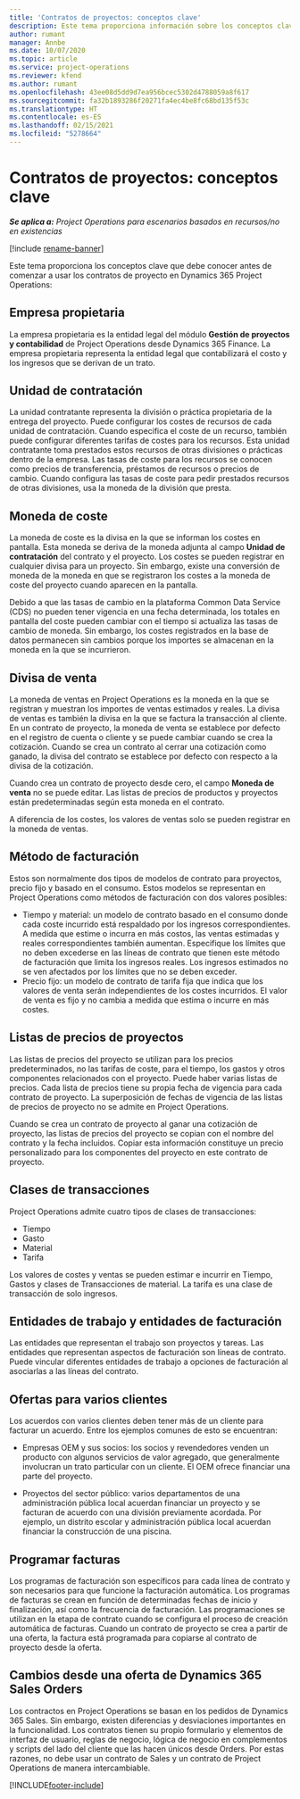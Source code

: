 ```yaml
---
title: 'Contratos de proyectos: conceptos clave'
description: Este tema proporciona información sobre los conceptos clave de contratos de proyectos en Project Operations.
author: rumant
manager: Annbe
ms.date: 10/07/2020
ms.topic: article
ms.service: project-operations
ms.reviewer: kfend
ms.author: rumant
ms.openlocfilehash: 43ee08d5dd9d7ea956bcec5302d4788059a8f617
ms.sourcegitcommit: fa32b1893286f20271fa4ec4be8fc68bd135f53c
ms.translationtype: HT
ms.contentlocale: es-ES
ms.lasthandoff: 02/15/2021
ms.locfileid: "5278664"
---
```

# <a name="project-contracts---key-concepts"></a>Contratos de proyectos: conceptos clave

_**Se aplica a:** Project Operations para escenarios basados en recursos/no en existencias_

[!include [rename-banner](~/includes/cc-data-platform-banner.md)]

Este tema proporciona los conceptos clave que debe conocer antes de comenzar a usar los contratos de proyecto en Dynamics 365 Project Operations:

## <a name="owning-company"></a>Empresa propietaria

La empresa propietaria es la entidad legal del módulo **Gestión de proyectos y contabilidad** de Project Operations desde Dynamics 365 Finance. La empresa propietaria representa la entidad legal que contabilizará el costo y los ingresos que se derivan de un trato.

## <a name="contracting-unit"></a>Unidad de contratación

La unidad contratante representa la división o práctica propietaria de la entrega del proyecto. Puede configurar los costes de recursos de cada unidad de contratación. Cuando especifica el coste de un recurso, también puede configurar diferentes tarifas de costes para los recursos. Esta unidad contratante toma prestados estos recursos de otras divisiones o prácticas dentro de la empresa. Las tasas de coste para los recursos se conocen como precios de transferencia, préstamos de recursos o precios de cambio. Cuando configura las tasas de coste para pedir prestados recursos de otras divisiones, usa la moneda de la división que presta.

## <a name="cost-currency"></a>Moneda de coste

La moneda de coste es la divisa en la que se informan los costes en pantalla. Esta moneda se deriva de la moneda adjunta al campo **Unidad de contratación** del contrato y el proyecto. Los costes se pueden registrar en cualquier divisa para un proyecto. Sin embargo, existe una conversión de moneda de la moneda en que se registraron los costes a la moneda de coste del proyecto cuando aparecen en la pantalla.

Debido a que las tasas de cambio en la plataforma Common Data Service (CDS) no pueden tener vigencia en una fecha determinada, los totales en pantalla del coste pueden cambiar con el tiempo si actualiza las tasas de cambio de moneda. Sin embargo, los costes registrados en la base de datos permanecen sin cambios porque los importes se almacenan en la moneda en la que se incurrieron.

## <a name="sales-currency"></a>Divisa de venta

La moneda de ventas en Project Operations es la moneda en la que se registran y muestran los importes de ventas estimados y reales. La divisa de ventas es también la divisa en la que se factura la transacción al cliente. En un contrato de proyecto, la moneda de venta se establece por defecto en el registro de cuenta o cliente y se puede cambiar cuando se crea la cotización. Cuando se crea un contrato al cerrar una cotización como ganado, la divisa del contrato se establece por defecto con respecto a la divisa de la cotización.

Cuando crea un contrato de proyecto desde cero, el campo **Moneda de venta** no se puede editar. Las listas de precios de productos y proyectos están predeterminadas según esta moneda en el contrato.

A diferencia de los costes, los valores de ventas solo se pueden registrar en la moneda de ventas.

## <a name="billing-method"></a>Método de facturación

Estos son normalmente dos tipos de modelos de contrato para proyectos, precio fijo y basado en el consumo. Estos modelos se representan en Project Operations como métodos de facturación con dos valores posibles:

- Tiempo y material: un modelo de contrato basado en el consumo donde cada coste incurrido está respaldado por los ingresos correspondientes. A medida que estime o incurra en más costos, las ventas estimadas y reales correspondientes también aumentan. Especifique los límites que no deben excederse en las líneas de contrato que tienen este método de facturación que limita los ingresos reales. Los ingresos estimados no se ven afectados por los límites que no se deben exceder.
- Precio fijo: un modelo de contrato de tarifa fija que indica que los valores de venta serán independientes de los costes incurridos. El valor de venta es fijo y no cambia a medida que estima o incurre en más costes.

## <a name="project-price-lists"></a>Listas de precios de proyectos

Las listas de precios del proyecto se utilizan para los precios predeterminados, no las tarifas de coste, para el tiempo, los gastos y otros componentes relacionados con el proyecto. Puede haber varias listas de precios. Cada lista de precios tiene su propia fecha de vigencia para cada contrato de proyecto. La superposición de fechas de vigencia de las listas de precios de proyecto no se admite en Project Operations.

Cuando se crea un contrato de proyecto al ganar una cotización de proyecto, las listas de precios del proyecto se copian con el nombre del contrato y la fecha incluidos. Copiar esta información constituye un precio personalizado para los componentes del proyecto en este contrato de proyecto.

## <a name="transaction-classes"></a>Clases de transacciones

Project Operations admite cuatro tipos de clases de transacciones:

- Tiempo
- Gasto
- Material
- Tarifa

Los valores de costes y ventas se pueden estimar e incurrir en Tiempo, Gastos y clases de Transacciones de material. La tarifa es una clase de transacción de solo ingresos.

## <a name="work-entities-and-billing-entities"></a>Entidades de trabajo y entidades de facturación

Las entidades que representan el trabajo son proyectos y tareas. Las entidades que representan aspectos de facturación son líneas de contrato. Puede vincular diferentes entidades de trabajo a opciones de facturación al asociarlas a las líneas del contrato.

## <a name="multi-customer-deals"></a>Ofertas para varios clientes

Los acuerdos con varios clientes deben tener más de un cliente para facturar un acuerdo. Entre los ejemplos comunes de esto se encuentran:

- Empresas OEM y sus socios: los socios y revendedores venden un producto con algunos servicios de valor agregado, que generalmente involucran un trato particular con un cliente. El OEM ofrece financiar una parte del proyecto. 

- Proyectos del sector público: varios departamentos de una administración pública local acuerdan financiar un proyecto y se facturan de acuerdo con una división previamente acordada. Por ejemplo, un distrito escolar y administración pública local acuerdan financiar la construcción de una piscina.

## <a name="invoice-schedules"></a>Programar facturas

Los programas de facturación son específicos para cada línea de contrato y son necesarios para que funcione la facturación automática. Los programas de facturas se crean en función de determinadas fechas de inicio y finalización, así como la frecuencia de facturación. Las programaciones se utilizan en la etapa de contrato cuando se configura el proceso de creación automática de facturas. Cuando un contrato de proyecto se crea a partir de una oferta, la factura está programada para copiarse al contrato de proyecto desde la oferta.

## <a name="changes-from-dynamics-365-sales-orders"></a>Cambios desde una oferta de Dynamics 365 Sales Orders

Los contractos en Project Operations se basan en los pedidos de Dynamics 365 Sales. Sin embargo, existen diferencias y desviaciones importantes en la funcionalidad. Los contratos tienen su propio formulario y elementos de interfaz de usuario, reglas de negocio, lógica de negocio en complementos y scripts del lado del cliente que las hacen únicos desde Orders. Por estas razones, no debe usar un contrato de Sales y un contrato de Project Operations de manera intercambiable.


[!INCLUDE[footer-include](../includes/footer-banner.md)]